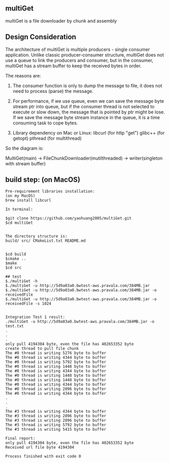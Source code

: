 ## multiGet
multiGet is a file downloader by chunk and assembly

## Design Consideration
The architecture of multiGet is multiple producers - single consumer application.
Unlike classic producer-consumer structure, multiGet does not use a queue to link
the producers and consumer, but in the consumer, multiGet has a stream buffer to
keep the received bytes in order.

The reasons are:
1. The consumer function is only to dump the message to file, it
   does not need to process (parse) the message.

2. For performance, if we use queue, even we can save the message byte stream
   ptr into queue, but if the consumer thread is not selected to execute or slow down,
   the message that is pointed by ptr might be lose. If we save the message byte stream instance
   in the queue, it is a time consuming task to cope bytes.

3. Library dependency on Mac or Linux:
       libcurl (for http "get")
       glibc++ (for getopt)
       pthread (for multithread)


So the diagram is:

 MultiGet(main) -> FileChunkDownloader(mutilthreaded) -> writer(singleton with stream buffer) 


## build step: (on MacOS)

```
Pre-requirement libraries installation:
(on my MacOS)
brew install libcurl

In terminal:

$git clone https://github.com/yaohuang2005/multiGet.git
$cd multiGet


The directory structure is:
build/ src/ CMakeList.txt README.md


$cd build
$cmake ..
$make
$cd src

## test
$./multiGet -h
$./multiGet -u http://5d9a03a0.bwtest-aws.pravala.com/384MB.jar
$./multiGet -u http://5d9a03a0.bwtest-aws.pravala.com/384MB.jar -o receivedFile
$./multiGet -u http://5d9a03a0.bwtest-aws.pravala.com/384MB.jar -o receivedFile -s 1024


Integration Test 1 result:
./multiGet -u http://5d9a03a0.bwtest-aws.pravala.com/384MB.jar -o test.txt
.
.
.
only pull 4194304 byte, even the file has 402653352 byte
create thread to pull file chunk
The #0 thread is writing 5276 byte to buffer
The #0 thread is writing 4344 byte to buffer
The #0 thread is writing 5792 byte to buffer
The #0 thread is writing 1448 byte to buffer
The #0 thread is writing 4344 byte to buffer
The #0 thread is writing 1448 byte to buffer
The #0 thread is writing 1448 byte to buffer
The #0 thread is writing 4344 byte to buffer
The #0 thread is writing 2896 byte to buffer
The #0 thread is writing 4344 byte to buffer
.
.
.
The #3 thread is writing 4344 byte to buffer
The #3 thread is writing 2896 byte to buffer
The #3 thread is writing 2896 byte to buffer
The #3 thread is writing 5792 byte to buffer
The #3 thread is writing 5415 byte to buffer

Final report:
only pull 4194304 byte, even the file has 402653352 byte
Received url file byte 4194304

Process finished with exit code 0


```
